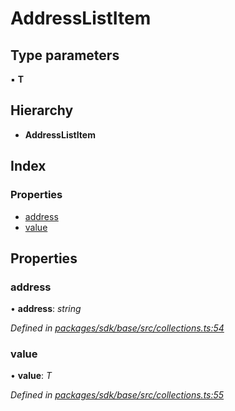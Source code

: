 # AddressListItem

## Type parameters

▪ **T**

## Hierarchy

* **AddressListItem**

## Index

### Properties

* [address](_collections_.addresslistitem.md#address)
* [value](_collections_.addresslistitem.md#value)

## Properties

### address

• **address**: _string_

_Defined in_ [_packages/sdk/base/src/collections.ts:54_](https://github.com/celo-org/celo-monorepo/blob/master/packages/sdk/base/src/collections.ts#L54)

### value

• **value**: _T_

_Defined in_ [_packages/sdk/base/src/collections.ts:55_](https://github.com/celo-org/celo-monorepo/blob/master/packages/sdk/base/src/collections.ts#L55)


